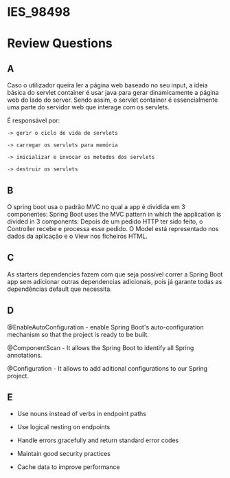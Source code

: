 # IES_98498

# Review Questions
## A
Caso o utilizador queira ler a página web baseado no seu input, a ideia básica do servlet container é usar java para gerar dinamicamente a página web do lado do server.
Sendo assim, o servlet container é essencialmente uma parte do servidor web que interage com os servlets.

É responsável por:

    -> gerir o ciclo de vida de servlets

    -> carregar os servlets para memória

    -> inicializar e invocar os metodos dos servlets

    -> destruir os servlets

## B
O spring boot usa o padrão MVC no qual a app é dividida em 3 componentes: 
Spring Boot uses the MVC pattern in which the application is divided in 3 components:
Depois de um pedido HTTP ter sido feito, o Controller recebe e processa esse pedido. O Model está representado nos dados da aplicação e o View nos ficheiros HTML.

## C
As starters dependencies fazem com que seja possível correr a Spring Boot app sem adicionar outras dependencias adicionais, pois já garante todas as dependências default que necessita. 

## D
@EnableAutoConfiguration - enable Spring Boot's auto-configuration mechanism so that the project is ready to be built.

@ComponentScan - It allows the Spring Boot to identify all Spring annotations.

@Configuration - It allows to add aditional configurations to our Spring project.

## E
-   Use nouns instead of verbs in endpoint paths

-   Use logical nesting on endpoints

-   Handle errors gracefully and return standard error codes

-   Maintain good security practices

-   Cache data to improve performance
